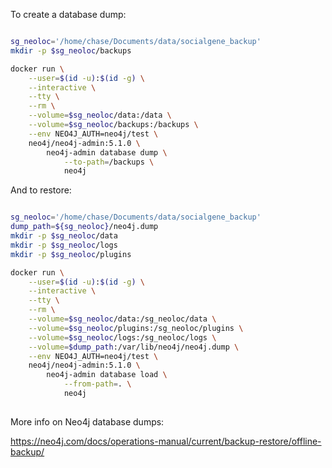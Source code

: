 To create a database dump:

```bash

sg_neoloc='/home/chase/Documents/data/socialgene_backup'
mkdir -p $sg_neoloc/backups

docker run \
    --user=$(id -u):$(id -g) \
    --interactive \
    --tty \
    --rm \
    --volume=$sg_neoloc/data:/data \
    --volume=$sg_neoloc/backups:/backups \
    --env NEO4J_AUTH=neo4j/test \
    neo4j/neo4j-admin:5.1.0 \
        neo4j-admin database dump \
            --to-path=/backups \
            neo4j
```

And to restore:


```bash

sg_neoloc='/home/chase/Documents/data/socialgene_backup'
dump_path=${sg_neoloc}/neo4j.dump
mkdir -p $sg_neoloc/data
mkdir -p $sg_neoloc/logs
mkdir -p $sg_neoloc/plugins

docker run \
    --user=$(id -u):$(id -g) \
    --interactive \
    --tty \
    --rm \
    --volume=$sg_neoloc/data:/sg_neoloc/data \
    --volume=$sg_neoloc/plugins:/sg_neoloc/plugins \
    --volume=$sg_neoloc/logs:/sg_neoloc/logs \
    --volume=$dump_path:/var/lib/neo4j/neo4j.dump \
    --env NEO4J_AUTH=neo4j/test \
    neo4j/neo4j-admin:5.1.0 \
        neo4j-admin database load \
            --from-path=. \
            neo4j
            
```






More info on Neo4j database dumps:

https://neo4j.com/docs/operations-manual/current/backup-restore/offline-backup/
